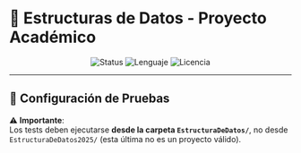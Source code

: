 # 🧠 Estructuras de Datos - Proyecto Académico  

<div align="center">
  <img src="https://img.shields.io/badge/Status-En%20desarrollo-blue?style=for-the-badge" alt="Status">
  <img src="https://img.shields.io/badge/Lenguaje-Python%20%2F%20Java%20%2F%20C++-yellowgreen?style=for-the-badge" alt="Lenguaje">
  <img src="https://img.shields.io/badge/Licencia-MIT-green?style=for-the-badge" alt="Licencia">
</div>

---

## 📌 **Configuración de Pruebas**  

⚠️ **Importante**:  
Los tests deben ejecutarse **desde la carpeta `EstructuraDeDatos/`**, no desde `EstructuraDeDatos2025/` (esta última no es un proyecto válido).  

